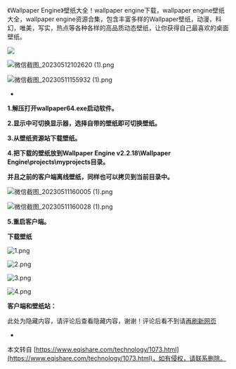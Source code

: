 《Wallpaper Engine》壁纸大全！wallpaper engine下载，wallpaper engine壁纸大全，wallpaper engine资源合集，包含丰富多样的Wallpaper壁纸，动漫，科幻，唯美，写实，热点等各种各样的高品质动态壁纸，让你获得自己最喜欢的桌面壁纸。

![](https://www.eqishare.com/zb_users/upload/2022/06/202206171655462588826581.jpg)

![微信截图_20230512102620 (1).png](https://www.eqishare.com/zb_users/upload/2023/05/202305121683858435210785.png)

![微信截图_20230511155932 (1).png](https://www.eqishare.com/zb_users/upload/2023/05/202305111683793643822931.png)

-

**1.解压打开wallpaper64.exe启动软件。**

**2.显示中可切换显示器，选择自带的壁纸即可切换壁纸。**

**3.从壁纸资源站下载壁纸。**

**4.把下载的壁纸放到Wallpaper Engine v2.2.18\\Wallpaper Engine\\projects\\myprojects目录。**

**并且之前的客户端离线壁纸，同样也可以拷贝到当前目录中。**

![微信截图_20230511160005 (1).png](https://www.eqishare.com/zb_users/upload/2023/05/202305111683793643578386.png)

![微信截图_20230511160028 (1).png](https://www.eqishare.com/zb_users/upload/2023/05/202305111683793643757842.png)

**5.重启客户端。**

**下载壁纸**

![1.png](https://www.eqishare.com/zb_users/upload/2023/05/202305111683799230122703.png)

![2.png](https://www.eqishare.com/zb_users/upload/2023/05/202305111683799230479535.png)

![3.png](https://www.eqishare.com/zb_users/upload/2023/05/202305111683799230150589.png)

![4.png](https://www.eqishare.com/zb_users/upload/2023/05/202305111683799230502724.png)

**客户端和壁纸站：**

此处为隐藏内容，请评论后查看隐藏内容，谢谢！评论后看不到请[再刷新网页](javascript:location.reload();)

-

本文转自 [https://www.eqishare.com/technology/1073.html](https://www.eqishare.com/technology/1073.html)，如有侵权，请联系删除。